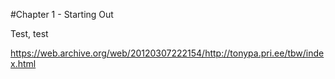 #Chapter 1 - Starting Out

Test, test

https://web.archive.org/web/20120307222154/http://tonypa.pri.ee/tbw/index.html